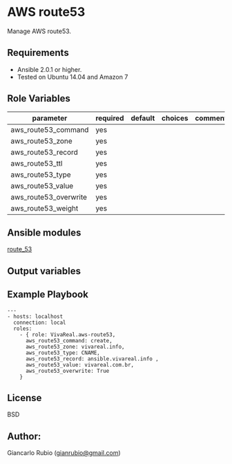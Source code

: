 AWS route53
=========

Manage AWS route53.

Requirements
------------

- Ansible 2.0.1 or higher.
- Tested on Ubuntu 14.04 and Amazon 7

Role Variables
--------------

| parameter             | required | default | choices | comments |
| --------------------- | -------- | ------- | -------- |-------- |
| aws_route53_command | yes| | |  |
| aws_route53_zone| yes| | |  |
| aws_route53_record| yes| | |  |
| aws_route53_ttl| yes| | |  | 
| aws_route53_type| yes| | |  |
| aws_route53_value| yes| | |  |
| aws_route53_overwrite| yes| | |  |
| aws_route53_weight | yes| | |  |

Ansible modules
--------------
[route_53](http://docs.ansible.com/ansible/route53_module.html)


Output variables
--------------
  
Example Playbook
----------------
   
    ---
    - hosts: localhost
      connection: local
      roles:
        - { role: VivaReal.aws-route53,
          aws_route53_command: create,
          aws_route53_zone: vivareal.info,
          aws_route53_type: CNAME,
          aws_route53_record: ansible.vivareal.info ,
          aws_route53_value: vivareal.com.br,
          aws_route53_overwrite: True
        }
   

License
-------

BSD

Author:
------------------

Giancarlo Rubio (<gianrubio@gmail.com>)